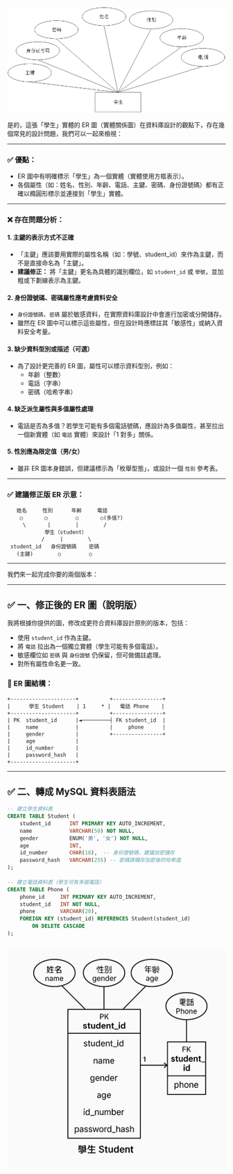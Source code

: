 ![ER](https://github.com/jumbokh/dbms-class/blob/main/images/ER-1.png)

是的，這張「學生」實體的 ER 圖（實體關係圖）在資料庫設計的觀點下，存在幾個常見的設計問題，我們可以一起來檢視：

---

### ✅ 優點：
- ER 圖中有明確標示「學生」為一個實體（實體使用方框表示）。
- 各個屬性（如：姓名、性別、年齡、電話、主鍵、密碼、身份證號碼）都有正確以橢圓形標示並連接到「學生」實體。

---

### ❌ 存在問題分析：

#### 1. **主鍵的表示方式不正確**
- 「主鍵」應該要用實際的屬性名稱（如：學號、student_id）來作為主鍵，而不是直接命名為「主鍵」。
- **建議修正：** 將「主鍵」更名為具體的識別欄位，如 `student_id` 或 `學號`，並加粗或下劃線表示為主鍵。

#### 2. **身份證號碼、密碼屬性應考慮資料安全**
- `身份證號碼`、`密碼` 屬於敏感資料，在實際資料庫設計中會進行加密或分開儲存。
- 雖然在 ER 圖中可以標示這些屬性，但在設計時應標註其「敏感性」或納入資料安全考量。

#### 3. **缺少資料型別或描述（可選）**
- 為了設計更完善的 ER 圖，屬性可以標示資料型別，例如：
  - 年齡（整數）
  - 電話（字串）
  - 密碼（哈希字串）

#### 4. **缺乏派生屬性與多值屬性處理**
- 電話是否為多值？若學生可能有多個電話號碼，應設計為多值屬性，甚至拉出一個新實體（如 `電話` 實體）來設計「1 對多」關係。

#### 5. **性別應為限定值（男/女）**
- 雖非 ER 圖本身錯誤，但建議標示為「枚舉型態」，或設計一個 `性別` 參考表。

---

### ✅ 建議修正版 ER 示意：

```
   姓名     性別      年齡     電話
    ○       ○         ○       ○(多值?)   
     \       |        |        /
            學生（student）      
           /     |        \    
 student_id   身份證號碼    密碼
   (主鍵)        ○         ○
```

---

我們來一起完成你要的兩個版本：

---

## ✅ 一、修正後的 ER 圖（說明版）

我將根據你提供的圖，修改成更符合資料庫設計原則的版本，包括：

- 使用 `student_id` 作為主鍵。
- 將 `電話` 拉出為一個獨立實體（學生可能有多個電話）。
- 敏感欄位如 `密碼` 與 `身份證號` 仍保留，但可做備註處理。
- 對所有屬性命名更一致。

### 🔧 ER 圖結構：

```
+---------------------+          +----------------+
|      學生 Student    | 1     * |   電話 Phone    |
+---------------------+          +----------------+
| PK  student_id      |◄─────────┤ FK student_id  |
|     name            |          |     phone      |
|     gender          |          +----------------+
|     age             |
|     id_number       |
|     password_hash   |
+---------------------+
```

---

## ✅ 二、轉成 MySQL 資料表語法

```sql
-- 建立學生資料表
CREATE TABLE Student (
    student_id      INT PRIMARY KEY AUTO_INCREMENT,
    name            VARCHAR(50) NOT NULL,
    gender          ENUM('男', '女') NOT NULL,
    age             INT,
    id_number       CHAR(18),  -- 身份證號碼，建議加密儲存
    password_hash   VARCHAR(255) -- 密碼請儲存加密後的哈希值
);

-- 建立電話資料表（學生可有多個電話）
CREATE TABLE Phone (
    phone_id     INT PRIMARY KEY AUTO_INCREMENT,
    student_id   INT NOT NULL,
    phone        VARCHAR(20),
    FOREIGN KEY (student_id) REFERENCES Student(student_id)
        ON DELETE CASCADE
);
```
![E-R2](https://github.com/jumbokh/dbms-class/blob/main/images/ER-2.png)
---

